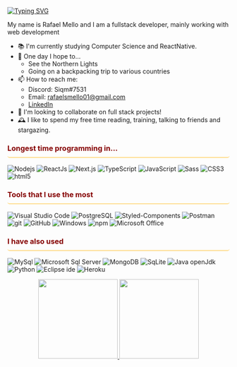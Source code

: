 <link rel="preconnect" href="https://fonts.googleapis.com">
<link rel="preconnect" href="https://fonts.gstatic.com" crossorigin>
<link href="https://fonts.googleapis.com/css2?family=Zen+Maru+Gothic&display=swap" rel="stylesheet">

[![Typing SVG](https://readme-typing-svg.demolab.com?font=Fira+Code&weight=500&size=30&pause=1000&color=850000&background=FFFFFF00&center=true&width=435&lines=Hello%2C+Friends!;Welcome+to+my+Github)](https://git.io/typing-svg)

My name is Rafael Mello and I am a fullstack developer, mainly working with web development
* 📚 I'm currently studying Computer Science and ReactNative.
* 💬 One day I hope to...
  * See the Northern Lights
  * Going on a backpacking trip to various countries
* 📫 How to reach me:
  * Discord: Siqm#7531
  * Email: rafaelsmello01@gmail.com
  * <a href="https://www.linkedin.com/in/siqm/">LinkedIn</a>
* 🤝 I'm looking to collaborate on full stack projects!
* 🕰️ I like to spend my free time reading, training, talking to friends and stargazing.


<!-- Badges -->
<h3 style="color:#850000; border-bottom:2px solid #FFDB89; height:30px; border-radius:5px">Longest time programming in...</h3>
<p>
  <img alt="Nodejs" src="https://img.shields.io/badge/  -NodeJs-43853d?style=flat-square&logo=Node.js&logoColor=white" />
  <img alt="ReactJs" src="https://img.shields.io/badge/-ReactJs-45b8d8?style=flat-square&logo=react&logoColor=white"/>
  <img alt="Next.js" src="https://img.shields.io/badge/Next.js-000000?style=flat-square&logo=Next.js&logoColor=white"/>
  <img alt="TypeScript" src="https://img.shields.io/badge/-TypeScript-007ACC?style=flat-square&logo=typescript&logoColor=white" />
  <img alt="JavaScript" src="https://img.shields.io/badge/-JavaScript-F0DB4F?style=flat-square&logo=JavaScript&logoColor=323330" />
  <img alt="Sass" src="https://img.shields.io/badge/-Sass-CC6699?style=flat-square&logo=sass&logoColor=white" />
  <img alt="CSS3" src="https://img.shields.io/badge/-CSS3-264de4?style=flat-square&logo=CSS3&logoColor=white"/>
  <img alt="html5" src="https://img.shields.io/badge/-HTML5-E34F26?style=flat-square&logo=html5&logoColor=white" />
</p>

<h3 style="color:#850000; border-bottom:2px solid #FFDB89; height:30px; border-radius:5px">Tools that I use the most</h3>
<p>
  <img alt="Visual Studio Code" src="https://img.shields.io/badge/Visual%20Studio%20Code-0078d7?style=flat-square&logo=visual-studio-code&logoColor=white"/>
  <img alt="PostgreSQL" src="https://img.shields.io/badge/-PostgreSQL-4169E1?style=flat-square&logo=PostgreSQL&logoColor=white"/>
  <img alt="Styled-Components" src="https://img.shields.io/badge/-Styled--Components-DB7093?style=flat-square&logo=styled-components&logoColor=white"/>
  <img alt="Postman" src="https://img.shields.io/badge/-Postman-EF5B25?style=flat-square&logo=Postman&logoColor=white"/>
  <img alt="git" src="https://img.shields.io/badge/-Git-F05032?style=flat-square&logo=git&logoColor=white" />
  <img alt="GitHub" src="https://img.shields.io/badge/-GitHub-181717?style=flat-square&logo=GitHub&logoColor=white"/>
  <img alt="Windows" src="https://img.shields.io/badge/-Windows-0078D6?style=flat-square&logo=Windows&logoColor=white"/>
  <img alt="npm" src="https://img.shields.io/badge/-NPM-CB3837?style=flat-square&logo=npm&logoColor=white" />
  <img alt="Microsoft Office" src="https://img.shields.io/badge/-Microsoft%20Office-D83B01?style=flat-square&logo=Microsoft%20Office&logoColor=white"/>
</p>

<h3 style="color:#850000; border-bottom:2px solid #FFDB89; height:30px; border-radius:5px">I have also used</h3>

<p>
  <img alt="MySql" src="https://img.shields.io/badge/-MySQL-4479A1?style=flat-square&logo=MySQL&logoColor=white"/>
  <img alt="Microsoft Sql Server" src="https://img.shields.io/badge/Microsoft%20SQL%20Server-CC2927?style=flat-square&logo=Microsoft%20SQL%20Server&logoColor=white"/>
  <img alt="MongoDB" src="https://img.shields.io/badge/-MongoDB-13aa52?style=flat-square&logo=mongodb&logoColor=white" />
  <img alt="SqLite" src="https://img.shields.io/badge/-SQlite-003B57?style=flat-square&logo=SQlite&logoColor=white"/>
  <img alt="Java openJdk" src="https://img.shields.io/badge/-Java-f89820?style=flat-square&logo=openjdk&logoColor=5382A1"/>
  <img alt="Python" src="https://img.shields.io/badge/-Python-3776AB?style=flat-square&logo=Python&logoColor=white"/>
  <img alt="Eclipse ide" src="https://img.shields.io/badge/-Eclipse%20IDE-2C2255?style=flat-square&logo=Eclipse%20IDE&logoColor=white"/>
  <img alt="Heroku" src="https://img.shields.io/badge/-Heroku-430098?style=flat-square&logo=heroku&logoColor=white" />

</p>


<div align="center">
  <a href="https://github.com/siqm">
  <img height="180em" src="https://github-readme-stats.vercel.app/api/top-langs/?username=Siqm&layout=compact&bg_color=111111&title_color=850000&text_color=FFDB89&)"/>
  <img height="180em" src="https://streak-stats.demolab.com?user=Siqm&theme=transparent&hide_border=true&date_format=j%20M%5B%20Y%5D&ring=FFDB89&fire=850000&stroke=FFDB89&sideNums=FFDB89&dates=FFDB89&currStreakLabel=850000&currStreakNum=FFDB89&sideLabels=850000&background=111111">
</div>
